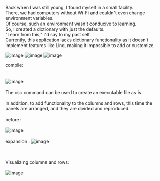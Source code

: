 Back when I was still young, I found myself in a small facility. <br>
There, we had computers without Wi-Fi and couldn't even change environment variables.<br>
Of course, such an environment wasn't conducive to learning. <br>
So, I created a dictionary with just the defaults. <br>
"Learn from this," I'd say to my past self. <br>
Currently, this application lacks dictionary functionality as it doesn't implement features like Linq, making it impossible to add or customize.<br> 

![image](https://github.com/matahino/Custom-Dictionary/assets/96413690/9e7da90f-9887-49fb-b9bc-f057a98ae3d0)
![image](https://github.com/matahino/Custom-Dictionary/assets/96413690/55dddcc3-2a6c-4889-b2aa-b90ccda456eb)
![image](https://github.com/matahino/Custom-Dictionary/assets/96413690/aaa6cb38-5311-45ae-88be-85f5575226a0)

compile:<br><br><br>
![image](https://github.com/matahino/Custom-Dictionary/assets/96413690/208199c0-e434-4f9e-834a-5de992c5d46f)
<br><br>
The csc command can be used to create an executable file as is.<br><br>
In addition, to add functionality to the columns and rows, this time the panels are arranged, and they are divided and reproduced.
<br><br>
before :<br><br>
![image](https://github.com/matahino/Custom-Dictionary/assets/96413690/194a2ab4-4720-49c9-bc25-6d84a5537f73)
<br><br>
expansion :
![image](https://github.com/matahino/Custom-Dictionary/assets/96413690/a9400c3a-e391-428b-95e4-1ed1c9efe3d9)

<br><br>
Visualizing columns and rows:<br><br>
![image](https://github.com/matahino/Custom-Dictionary/assets/96413690/34f5d8cc-77e5-4d05-92b2-da098301eff7)

